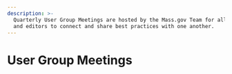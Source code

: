 ```yaml
---
description: >-
  Quarterly User Group Meetings are hosted by the Mass.gov Team for all authors
  and editors to connect and share best practices with one another.
---
```


# User Group Meetings

